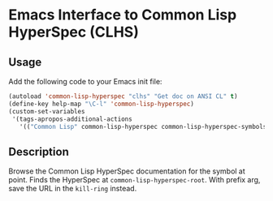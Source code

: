# Emacs Interface to Common Lisp HyperSpec (CLHS)

## Usage

Add the following code to your Emacs init file:

```lisp
(autoload 'common-lisp-hyperspec "clhs" "Get doc on ANSI CL" t)
(define-key help-map "\C-l" 'common-lisp-hyperspec)
(custom-set-variables
 '(tags-apropos-additional-actions
   '(("Common Lisp" common-lisp-hyperspec common-lisp-hyperspec-symbols))))
```

## Description

Browse the Common Lisp HyperSpec documentation for the symbol at point.
Finds the HyperSpec at `common-lisp-hyperspec-root`.
With prefix arg, save the URL in the `kill-ring` instead.
